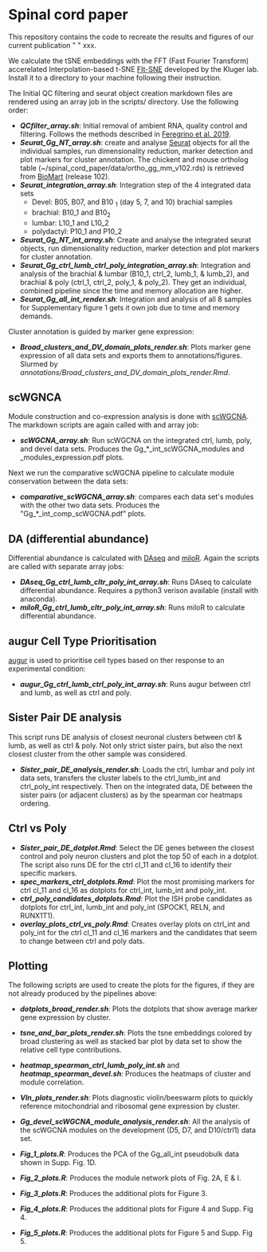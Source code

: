 # Spinal cord paper

This repository contains the code to recreate the results and figures of our current publication " " xxx.

We calculate the tSNE embeddings with the FFT (Fast Fourier Transform) accerelated Interpolation-based t-SNE [FIt-SNE](https://github.com/KlugerLab/FIt-SNE) developed by the Kluger lab. Install it to a directory to your machine following their instruction.

The Initial QC filtering and seurat object creation markdown files are rendered using an array job in the scripts/ directory. Use the following order:

-   ***QCfilter_array.sh***: Initial removal of ambient RNA, quality control and filtering. Follows the methods described in [Feregrino et al. 2019](https://doi.org/10.1186/s12864-019-5802-2).
-   ***Seurat_Gg_NT_array.sh***: create and analyse [Seurat](https://github.com/satijalab/seurat) objects for all the individual samples, run dimensionality reduction, marker detection and plot markers for cluster annotation.
The chickent and mouse ortholog table (~/spinal_cord_paper/data/ortho_gg_mm_v102.rds) is retrieved from [BioMart](http://nov2020.archive.ensembl.org/biomart/martview/) (release 102).
-   ***Seurat_integration_array.sh***: Integration step of the 4 integrated data sets
    -   Devel: B05, B07, and B10 $_{1}$ (day 5, 7, and 10) brachial samples
    -   brachial: B10_1 and B10<sub>2</sub>
    -   lumbar: L10_1 and L10_2
    -   polydactyl: P10_1 and P10_2
-   ***Seurat_Gg_NT_int_array.sh***: Create and analyse the integrated seurat objects, run dimensionality reduction, marker detection and plot markers for cluster annotation.
-   ***Seurat_Gg_ctrl_lumb_ctrl_poly_integration_array.sh***: Integration and analysis of the brachial & lumbar (B10_1, ctrl_2, lumb_1, & lumb_2), and brachial & poly (ctrl_1, ctrl_2, poly_1, & poly_2). They get an individual, combined pipeline since the time and memory allocation are higher.
-   ***Seurat_Gg_all_int_render.sh***: Integration and analysis of all 8 samples for Supplementary figure 1 gets it own job due to time and memory demands.

Cluster annotation is guided by marker gene expression:

-   ***Broad_clusters_and_DV_domain_plots_render.sh***: Plots marker gene expression of all data sets and exports them to annotations/figures. Slurmed by *annotations/Broad_clusters_and_DV_domain_plots_render.Rmd*.

## scWGNCA

Module construction and co-expression analysis is done with [scWGCNA](https://github.com/CFeregrino/scWGCNA). The markdown scripts are again called with and array job:

-   ***scWGCNA_array.sh***: Run scWGCNA on the integrated ctrl, lumb, poly, and devel data sets. Produces the Gg_*_int_scWGCNA_modules and _modules_expression.pdf plots.

Next we run the comparative scWGCNA pipeline to calculate module conservation between the data sets:

-   ***comparative_scWGCNA_array.sh***: compares each data set's modules with the other two data sets. Produces the "Gg_*_int_comp_scWGCNA.pdf" plots.

## DA (differential abundance)

Differential abundance is calculated with [DAseq](https://github.com/KlugerLab/DAseq) and [miloR](https://github.com/MarioniLab/miloR). Again the scripts are called with separate array jobs:

-   ***DAseq_Gg_ctrl_lumb_cltr_poly_int_array.sh***: Runs DAseq to calculate differential abundance. Requires a python3 verison available (install with anaconda).
-   ***miloR_Gg_ctrl_lumb_cltr_poly_int_array.sh***: Runs miloR to calculate differential abundance.

## augur Cell Type Prioritisation

[augur](https://github.com/neurorestore/Augur) is used to prioritise cell types based on ther response to an experimental condition:

-   ***augur_Gg_ctrl_lumb_ctrl_poly_int_array.sh***:  Runs augur between ctrl and lumb, as well as ctrl and poly. 

## Sister Pair DE analysis

This script runs DE analysis of closest neuronal clusters between ctrl & lumb, as well as ctrl & poly. Not only strict sister pairs, but also the next closest cluster from the other sample was considered.

-   ***Sister_pair_DE_analysis_render.sh***: Loads the ctrl, lumbar and poly int data sets, transfers the cluster labels to the ctrl_lumb_int and ctrl_poly_int respectively. Then on the integrated data, DE between the sister pairs (or adjacent clusters) as by the spearman cor heatmaps ordering.

## Ctrl vs Poly

- ***Sister_pair_DE_dotplot.Rmd***: Select the DE genes between the closest control and poly neuron clusters and plot the top 50 of each in a dotplot. The script also runs DE for the ctrl cl_11 and cl_16 to identify their specific markers.
- ***spec_markers_ctrl_dotplots.Rmd***: Plot the most promising markers for ctrl cl_11 and cl_16 as dotplots for ctrl_int, lumb_int and poly_int.
- ***ctrl_poly_candidates_dotplots.Rmd***: Plot the ISH probe candidates as dotplots for ctrl_int, lumb_int and poly_int (SPOCK1, RELN, and RUNX1T1).
- ***overlay_plots_ctrl_vs_poly.Rmd***: Creates overlay plots on ctrl_int and poly_int for the ctrl cl_11 and cl_16 markers and the candidates that seem to change between ctrl and poly dats.


## Plotting

The following scripts are used to create the plots for the figures, if they are not already produced by the pipelines above:

-   ***dotplots_broad_render.sh***: Plots the dotplots that show average marker gene expression by cluster.

-   ***tsne_and_bar_plots_render.sh***: Plots the tsne embeddings colored by broad clustering as well as stacked bar plot by data set to show the relative cell type contributions.

-   ***heatmap_spearman_ctrl_lumb_poly_int.sh*** and ***heatmap_spearman_devel.sh***: Produces the heatmaps of cluster and module correlation.

-   ***Vln_plots_render.sh***: Plots diagnostic violin/beeswarm plots to quickly reference mitochondrial and ribosomal gene expression by cluster.

-   ***Gg_devel_scWGCNA_module_analysis_render.sh***: All the analysis of the scWGCNA modules on the development (D5, D7, and D10/ctrl1) data set.

-   ***Fig_1_plots.R***: Produces the PCA of the Gg_all_int pseudobulk data shown in Supp. Fig. 1D.
-   ***Fig_2_plots.R***: Produces the module network plots of Fig. 2A, E & I.
-   ***Fig_3_plots.R***: Produces the additional plots for Figure 3. 
-   ***Fig_4_plots.R***: Produces the additional plots for Figure 4 and Supp. Fig 4.
-   ***Fig_5_plots.R***: Produces the additional plots for Figure 5 and Supp. Fig 5.

